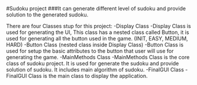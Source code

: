 #Sudoku project
###It can generate different level of sudoku and provide solution to the generated sudoku.

There are four Classes stup for this project:
  -Display Class 
   -Display Class is used for generating the UI, This class has a nested class called Button, it is used for generating all the button used in the game. (INIT, EASY, MEDIUM, HARD) 
  -Button Class (nested class inside Display Class) 
   -Button Class is used for setup the basic attributes to the button that user will use for generating the game. 
  -MainMethods Class 
   -MainMethods Class is the core class of sudoku project. It is used for generate the sudoku and provide solution of sudoku. It includes main algorithm of sudoku. 
  -FinalGUI Class 
   -FinalGUI Class is the main class to display the application.